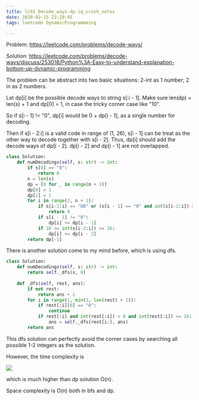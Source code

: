 ```yaml
---
title: lc91_Decode_ways-dp-iq_crush_notes
date: 2020-02-15 23:29:45
tags: leetcode DynamicProgrammming

---
```


Problem: https://leetcode.com/problems/decode-ways/

Solution: https://leetcode.com/problems/decode-ways/discuss/253018/Python%3A-Easy-to-understand-explanation-bottom-up-dynamic-programming

The problem can be abstract into two basic situations: 2-int as 1 number; 2 in as 2 numbers.

Let dp[i] be the possible decode ways to string s[:i - 1]. Make sure len(dp) = len(s) + 1 and dp[0] = 1, in case the tricky corner case like "10".

So if s[i - 1] != "0", dp[i] would be 0 + dp[i - 1], as a single number for decoding.

Then if s[i - 2:i] is a valid code in range of (1, 26), s[i - 1] can be treat as the other way to decode together with s[i - 2]. Thus, dp[i] should add the decode ways of dp[i - 2]. dp[i - 2] and dp[i - 1] are not overlapped.

```python
class Solution:
    def numDecodings(self, s: str) -> int:
        if s[0] == "0":
            return 0
        n = len(s)
        dp = [0 for _ in range(n + 1)]
        dp[0] = 1
        dp[1] = 1
        for i in range(2, n + 1):
            if s[i-2:i] == "00" or (s[i - 1] == "0" and int(s[i-2:i]) > 26):
                return 0
            if s[i - 1] != "0":
                dp[i] += dp[i - 1]
            if 10 <= int(s[i-2:i]) <= 26:
                dp[i] += dp[i - 2]
        return dp[-1]
```



There is another solution come to my mind before, which is using dfs.

```python
class Solution:
    def numDecodings(self, s: str) -> int:
        return self._dfs(s, 0)
    
    def _dfs(self, rest, ans):
        if not rest:
            return ans + 1
        for i in range(1, min(3, len(rest) + 1)):
            if rest[:i][0] == "0":
                continue
            if rest[:i] and int(rest[:i]) > 0 and int(rest[:i]) <= 26:
                ans = self._dfs(rest[i:], ans)
        return ans
```

This dfs solution can perfectly avoid the corner cases by searching all possible 1-2 integers as the solution.

However, the time complexity is 

<img src="http://chart.googleapis.com/chart?cht=tx&chl= O(\sum^{n}_{k = 1}2^k)" style="border:none;">

which is much higher than dp solution O(n).

Space complexity is O(n) both in bfs and dp.